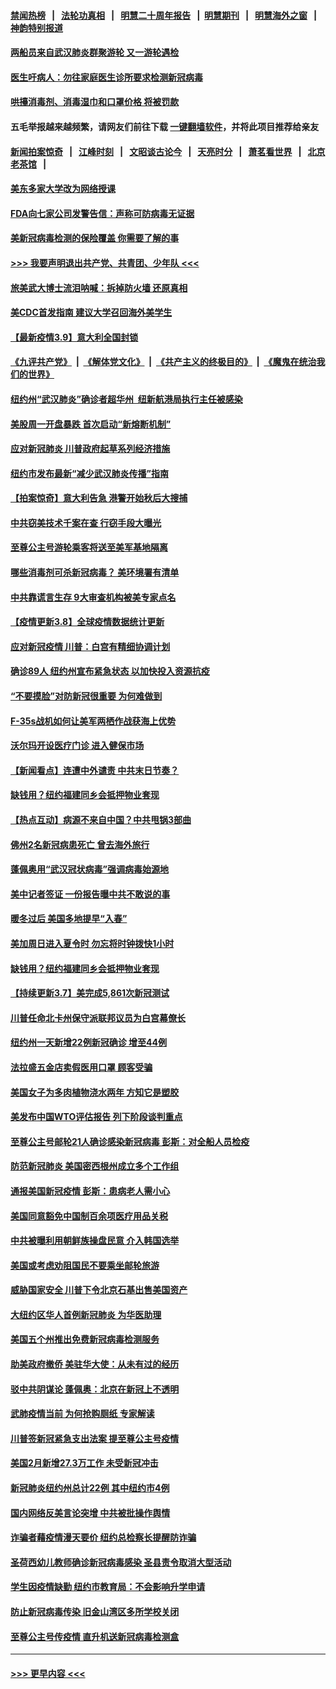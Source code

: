 #### [禁闻热榜](热点新闻.md?=0)  &nbsp;&nbsp;|&nbsp;&nbsp; [法轮功真相](https://github.com/gfw-breaker/truth/blob/master/README.md?=0) &nbsp;&nbsp;|&nbsp;&nbsp; [明慧二十周年报告](https://github.com/gfw-breaker/mh-reports/blob/master/README.md?=0) &nbsp;&nbsp;|&nbsp;&nbsp;[明慧期刊](https://github.com/gfw-breaker/mh-qikan) &nbsp;&nbsp;|&nbsp;&nbsp; [明慧海外之窗](https://github.com/gfw-breaker/mh-news/blob/master/README.md?=0) &nbsp;&nbsp;|&nbsp;&nbsp; [神韵特别报道](https://github.com/gfw-breaker/mh-news/blob/master/shenyun.md?=0)
#### [两船员来自武汉肺炎群聚游轮 又一游轮遇检](../pages/nsc412/n11929594.md?t=03102232) 
#### [医生吁病人：勿往家庭医生诊所要求检测新冠病毒](../pages/nsc412/n11928883.md?t=03102232) 
#### [哄擡消毒剂、消毒湿巾和口罩价格  将被罚款](../pages/nsc412/n11928907.md?t=03102232) 
#### 五毛举报越来越频繁，请网友们前往下载 [一键翻墙软件](https://github.com/gfw-breaker/ssr-accounts)，并将此项目推荐给亲友
#### [新闻拍案惊奇](https://github.com/gfw-breaker/banned-news/blob/master/pages/link4.md) &nbsp;&nbsp;|&nbsp;&nbsp; [江峰时刻](https://github.com/gfw-breaker/banned-news/blob/master/pages/link4.md) &nbsp;&nbsp;|&nbsp;&nbsp; [文昭谈古论今](https://github.com/gfw-breaker/banned-news/blob/master/pages/link4.md) &nbsp;&nbsp;|&nbsp;&nbsp; [天亮时分](https://github.com/gfw-breaker/banned-news/blob/master/pages/link4.md) &nbsp;&nbsp;|&nbsp;&nbsp; [萧茗看世界](https://github.com/gfw-breaker/banned-news/blob/master/pages/link4.md) &nbsp;&nbsp;|&nbsp;&nbsp; [北京老茶馆](https://github.com/gfw-breaker/banned-news/blob/master/pages/link4.md) &nbsp;&nbsp;|&nbsp;&nbsp; 
#### [美东多家大学改为网络授课](../pages/nsc412/n11928896.md?t=03102232) 
#### [FDA向七家公司发警告信：声称可防病毒无证据](../pages/nsc412/n11928912.md?t=03102232) 
#### [美新冠病毒检测的保险覆盖 你需要了解的事](../pages/nsc412/n11928755.md?t=03102232) 
#### [>>> 我要声明退出共产党、共青团、少年队 <<<](https://github.com/begood0513/goodnews/blob/master/quit/letter.md) 
#### [旅美武大博士流泪呐喊：拆掉防火墙 还原真相](../pages/nsc412/n11928097.md?t=03102232) 
#### [美CDC首发指南 建议大学召回海外美学生](../pages/nsc412/n11928060.md?t=03102232) 
#### [【最新疫情3.9】意大利全国封锁](../pages/nsc412/n11925735.md?t=03102232) 
#### [《九评共产党》](https://github.com/begood0513/9ping.md/blob/master/README.md) &nbsp;|&nbsp; [《解体党文化》](../../../../jtdwh.md/blob/master/README.md)  &nbsp;|&nbsp; [《共产主义的终极目的》](../../../../gczydzjmd.md/blob/master/README.md) &nbsp;|&nbsp; [《魔鬼在统治我们的世界》](../../../../mgztzwmdsj.md/blob/master/README.md) 
#### [纽约州“武汉肺炎”确诊者超华州  纽新航港局执行主任被感染](../pages/nsc412/n11927714.md?t=03102232) 
#### [美股周一开盘暴跌 首次启动“新熔断机制”](../pages/nsc412/n11927447.md?t=03102232) 
#### [应对新冠肺炎 川普政府起草系列经济措施](../pages/nsc412/n11927327.md?t=03102232) 
#### [纽约市发布最新“减少武汉肺炎传播”指南](../pages/nsc412/n11926234.md?t=03102232) 
#### [【拍案惊奇】意大利告急 港警开始秋后大搜捕](../pages/nsc412/n11926063.md?t=03102232) 
#### [中共窃美技术千案在查 行窃手段大曝光](../pages/nsc412/n11874117.md?t=03102232) 
#### [至尊公主号游轮乘客将送至美军基地隔离](../pages/nsc412/n11925689.md?t=03102232) 
#### [哪些消毒剂可杀新冠病毒？ 美环境署有清单](../pages/nsc412/n11923343.md?t=03102232) 
#### [中共靠谎言生存 9大审查机构被美专家点名](../pages/nsc412/n11925444.md?t=03102232) 
#### [【疫情更新3.8】全球疫情数据统计更新](../pages/nsc412/n11923562.md?t=03102232) 
#### [应对新冠疫情 川普：白宫有精细协调计划](../pages/nsc412/n11925128.md?t=03102232) 
#### [确诊89人  纽约州宣布紧急状态  以加快投入资源抗疫](../pages/nsc412/n11925077.md?t=03102232) 
#### [“不要摸脸”对防新冠很重要 为何难做到](../pages/nsc412/n11916113.md?t=03102232) 
#### [F-35s战机如何让美军两栖作战获海上优势](../pages/nsc412/n11896520.md?t=03102232) 
#### [沃尔玛开设医疗门诊 进入健保市场](../pages/nsc412/n11923534.md?t=03102232) 
#### [【新闻看点】连遭中外谴责 中共末日节奏？](../pages/nsc412/n11923402.md?t=03102232) 
#### [缺钱用？纽约福建同乡会抵押物业套现](../pages/nsc412/n11923090.md?t=03102232) 
#### [【热点互动】病源不来自中国？中共甩锅3部曲](../pages/nsc412/n11923404.md?t=03102232) 
#### [佛州2名新冠病患死亡 曾去海外旅行](../pages/nsc412/n11923309.md?t=03102232) 
#### [蓬佩奥用“武汉冠状病毒”强调病毒始源地](../pages/nsc412/n11923252.md?t=03102232) 
#### [美中记者签证 一份报告曝中共不敢说的事](../pages/nsc412/n11923242.md?t=03102232) 
#### [暖冬过后 美国多地提早“入春”](../pages/nsc412/n11923232.md?t=03102232) 
#### [美加周日进入夏令时 勿忘将时钟拨快1小时](../pages/nsc412/n11923222.md?t=03102232) 
#### [缺钱用？纽约福建同乡会抵押物业套现](../pages/nsc412/n11921870.md?t=03102232) 
#### [【持续更新3.7】美完成5,861次新冠测试](../pages/nsc412/n11921647.md?t=03102232) 
#### [川普任命北卡州保守派联邦议员为白宫幕僚长](../pages/nsc412/n11922507.md?t=03102232) 
#### [纽约州一天新增22例新冠确诊  增至44例](../pages/nsc412/n11922043.md?t=03102232) 
#### [法拉盛五金店卖假医用口罩  顾客受骗](../pages/nsc412/n11922036.md?t=03102232) 
#### [美国女子为多肉植物浇水两年 方知它是塑胶](../pages/nsc412/n11921742.md?t=03102232) 
#### [美发布中国WTO评估报告 列下阶段谈判重点](../pages/nsc412/n11921572.md?t=03102232) 
#### [至尊公主号邮轮21人确诊感染新冠病毒   彭斯：对全船人员检疫](../pages/nsc412/n11921909.md?t=03102232) 
#### [防范新冠肺炎 美国密西根州成立多个工作组](../pages/nsc412/n11921740.md?t=03102232) 
#### [通报美国新冠疫情 彭斯：患病老人需小心](../pages/nsc412/n11921714.md?t=03102232) 
#### [美国同意豁免中国制百余项医疗用品关税](../pages/nsc412/n11921400.md?t=03102232) 
#### [中共被曝利用朝鲜族操盘民意 介入韩国选举](../pages/nsc412/n11921006.md?t=03102232) 
#### [美国或考虑劝阻国民不要乘坐邮轮旅游](../pages/nsc412/n11921247.md?t=03102232) 
#### [威胁国家安全 川普下令北京石基出售美国资产](../pages/nsc412/n11921036.md?t=03102232) 
#### [大纽约区华人首例新冠肺炎  为华医助理](../pages/nsc412/n11921110.md?t=03102232) 
#### [美国五个州推出免费新冠病毒检测服务](../pages/nsc412/n11921001.md?t=03102232) 
#### [助美政府撤侨 美驻华大使：从未有过的经历](../pages/nsc412/n11920832.md?t=03102232) 
#### [驳中共阴谋论 蓬佩奥：北京在新冠上不透明](../pages/nsc412/n11920846.md?t=03102232) 
#### [武肺疫情当前 为何抢购厕纸 专家解读](../pages/nsc412/n11920844.md?t=03102232) 
#### [川普签新冠紧急支出法案 提至尊公主号疫情](../pages/nsc412/n11920654.md?t=03102232) 
#### [美国2月新增27.3万工作 未受新冠冲击](../pages/nsc412/n11920460.md?t=03102232) 
#### [新冠肺炎纽约州总计22例  其中纽约市4例](../pages/nsc412/n11919291.md?t=03102232) 
#### [国内网络反美言论突增 中共被批操作舆情](../pages/nsc412/n11919024.md?t=03102232) 
#### [诈骗者藉疫情漫天要价  纽约总检察长提醒防诈骗](../pages/nsc412/n11919284.md?t=03102232) 
#### [圣荷西幼儿教师确诊新冠病毒感染  圣县责令取消大型活动](../pages/nsc412/n11919383.md?t=03102232) 
#### [学生因疫情缺勤  纽约市教育局：不会影响升学申请](../pages/nsc412/n11919278.md?t=03102232) 
#### [防止新冠病毒传染   旧金山湾区多所学校关闭](../pages/nsc412/n11919366.md?t=03102232) 
#### [至尊公主号传疫情  直升机送新冠病毒检测盒](../pages/nsc412/n11919347.md?t=03102232) 

----
#### [ >>> 更早内容 <<< ](../indexes/nsc412-earlier.md)
